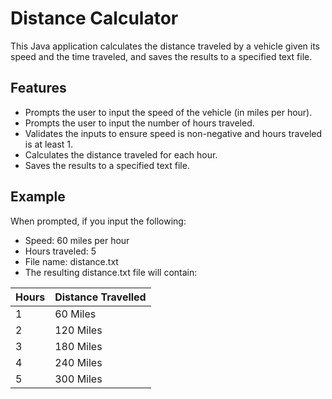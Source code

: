 # Distance Calculator

This Java application calculates the distance traveled by a vehicle given its speed and the time traveled, and saves the results to a specified text file.

## Features

- Prompts the user to input the speed of the vehicle (in miles per hour).
- Prompts the user to input the number of hours traveled.
- Validates the inputs to ensure speed is non-negative and hours traveled is at least 1.
- Calculates the distance traveled for each hour.
- Saves the results to a specified text file.

## Example
When prompted, if you input the following:

- Speed: 60 miles per hour
- Hours traveled: 5
- File name: distance.txt
- The resulting distance.txt file will contain:

| Hours | Distance Travelled |
|-------|--------------------|
| 1     | 60 Miles           |
| 2     | 120 Miles          |
| 3     | 180 Miles          |
| 4     | 240 Miles          |
| 5     | 300 Miles          |
